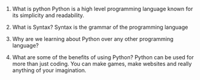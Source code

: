 1. What is python
Python is a high level programming language known for its simplicity and readability.

2. What is Syntax? 
Syntax is the grammar of the programming language

3. Why are we learning about Python over any other programming language?


4. What are some of the benefits of using Python? Python can be used for more than just coding. You can make games, make websites and really anything of your imagination.